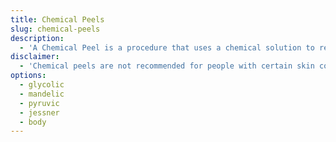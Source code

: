```yaml
---
title: Chemical Peels
slug: chemical-peels
description:
  - 'A Chemical Peel is a procedure that uses a chemical solution to remove the top layers of skin. This procedure is used to treat a variety of skin conditions, including acne, wrinkles, and uneven skin tone. Chemical peels are also used to treat precancerous skin growths and skin damage caused by the sun. Chemical peels are available in a variety of strengths and formulations. The type of peel used depends on the condition being treated and the depth of the peel.'
disclaimer:
  - 'Chemical peels are not recommended for people with certain skin conditions, such as eczema, rosacea, or lupus. People with darker skin should not have chemical peels. If you are unsure if this procedure is right for you please feel free to speak with one of our estheticians who can help you find the procedure that works best for your skin.'
options:
  - glycolic
  - mandelic
  - pyruvic
  - jessner
  - body
---
```

